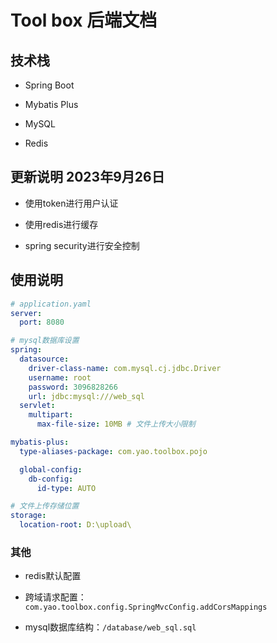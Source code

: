 # Tool box 后端文档

## 技术栈

-  Spring Boot

-  Mybatis Plus
 
-  MySQL
 
-  Redis

## 更新说明 2023年9月26日

- 使用token进行用户认证
- 使用redis进行缓存

- spring security进行安全控制

## 使用说明

```yaml
# application.yaml
server:
  port: 8080

# mysql数据库设置
spring:
  datasource:
    driver-class-name: com.mysql.cj.jdbc.Driver
    username: root
    password: 3096828266
    url: jdbc:mysql:///web_sql
  servlet: 
    multipart:
      max-file-size: 10MB # 文件上传大小限制

mybatis-plus:
  type-aliases-package: com.yao.toolbox.pojo

  global-config:
    db-config:
      id-type: AUTO

# 文件上传存储位置
storage:
  location-root: D:\upload\
```

### 其他

- redis默认配置

- 跨域请求配置：`com.yao.toolbox.config.SpringMvcConfig.addCorsMappings`

- mysql数据库结构：`/database/web_sql.sql`